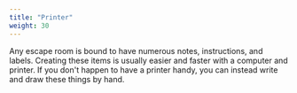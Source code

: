 ```yaml
---
title: "Printer"
weight: 30
---
```


Any escape room is bound to have numerous notes, instructions, and labels.
Creating these items is usually easier and faster with a computer and
printer. If you don't happen to have a printer handy, you can instead write
and draw these things by hand.
